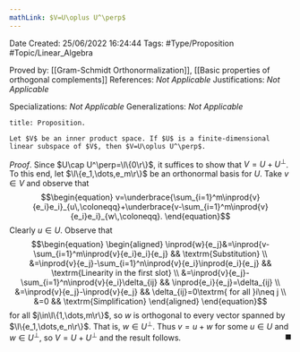 ```yaml
---
mathLink: $V=U\oplus U^\perp$
---
```


<div class="topSpace"></div>

Date Created: 25/06/2022 16:24:44
Tags: #Type/Proposition #Topic/Linear_Algebra

Proved by: [[Gram-Schmidt Orthonormalization]], [[Basic properties of orthogonal complements]]
References: _Not Applicable_
Justifications: _Not Applicable_

Specializations: _Not Applicable_
Generalizations: _Not Applicable_

``` ad-Proposition
title: Proposition.

Let $V$ be an inner product space. If $U$ is a finite-dimensional linear subspace of $V$, then $V=U\oplus U^\perp$.

```

_Proof_. Since $U\cap U^\perp=\l\{0\r\}$, it suffices to show that $V=U+U^\perp$. To this end, let $\l\{e_1,\dots,e_m\r\}$ be an orthonormal basis for $U$. Take $v\in V$ and observe that
$$\begin{equation}
    v=\underbrace{\sum_{i=1}^m\inprod{v}{e_i}e_i}_{u\,\coloneqq}+\underbrace{v-\sum_{i=1}^m\inprod{v}{e_i}e_i}_{w\,\coloneqq}.
\end{equation}$$
Clearly $u\in U$. Observe that
$$\begin{equation}
    \begin{aligned}
        \inprod{w}{e_j}&=\inprod{v-\sum_{i=1}^m\inprod{v}{e_i}e_i}{e_j} && \textrm{Substitution} \\
        &=\inprod{v}{e_j}-\sum_{i=1}^n\inprod{v}{e_i}\inprod{e_i}{e_j} && \textrm{Linearity in the first slot} \\
        &=\inprod{v}{e_j}-\sum_{i=1}^n\inprod{v}{e_i}\delta_{ij} && \inprod{e_i}{e_j}=\delta_{ij} \\
        &=\inprod{v}{e_j}-\inprod{v}{e_j} && \delta_{ij}=0\textrm{ for all }i\neq j \\
        &=0 && \textrm{Simplification}
    \end{aligned}
\end{equation}$$
for all $j\in\l\{1,\dots,m\r\}$, so $w$ is orthogonal to every vector spanned by $\l\{e_1,\dots,e_n\r\}$. That is, $w\in U^\perp$. Thus $v=u+w$ for some $u\in U$ and $w\in U^\perp$, so $V=U+U^\perp$ and the result follows.<span style="float:right;">$\blacksquare$</span>

